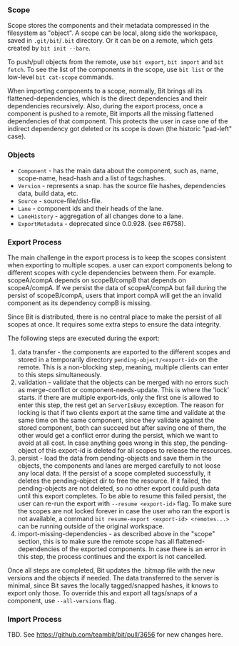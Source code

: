 ### Scope

Scope stores the components and their metadata compressed in the filesystem as "object". A scope can be local, along side the workspace, saved in `.git/bit`/`.bit` directory. Or it can be on a remote, which gets created by `bit init --bare`.

To push/pull objects from the remote, use `bit export`, `bit import` and `bit fetch`. To see the list of the components in the scope, use `bit list` or the low-level `bit cat-scope` commands.

When importing components to a scope, normally, Bit brings all its flattened-dependencies, which is the direct dependencies and their dependencies recursively. Also, during the export process, once a component is pushed to a remote, Bit imports all the missing flattened dependencies of that component. This protects the user in case one of the indirect dependency got deleted or its scope is down (the historic "pad-left" case).

### Objects

- `Component` - has the main data about the component, such as, name, scope-name, head-hash and a list of tags:hashes.
- `Version` - represents a snap. has the source file hashes, dependencies data, build data, etc.
- `Source` - source-file/dist-file.
- `Lane` - component ids and their heads of the lane.
- `LaneHistory` - aggregation of all changes done to a lane.
- `ExportMetadata` - deprecated since 0.0.928. (see #6758).

### Export Process

The main challenge in the export process is to keep the scopes consistent when exporting to multiple scopes. a user can export components belong to different scopes with cycle dependencies between them. For example. scopeA/compA depends on scopeB/compB that depends on scopeA/compA. If we persist the data of scopeA/compA but fail during the persist of scopeB/compA, users that import compA will get the an invalid component as its dependency compB is missing.

Since Bit is distributed, there is no central place to make the persist of all scopes at once. It requires some extra steps to ensure the data integrity.

The following steps are executed during the export:

1. data transfer - the components are exported to the different scopes and stored in a temporarily directory `pending-object/<export-id>` on the remote. This is a non-blocking step, meaning, multiple clients can enter to this steps simultaneously.
2. validation - validate that the objects can be merged with no errors such as merge-conflict or component-needs-update. This is where the 'lock' starts. if there are multiple export-ids, only the first one is allowed to enter this step, the rest get an `ServerIsBusy` exception. The reason for locking is that if two clients export at the same time and validate at the same time on the same component, since they validate against the stored component, both can succeed but after saving one of them, the other would get a conflict error during the persist, which we want to avoid at all cost. In case anything goes wrong in this step, the pending-object of this export-id is deleted for all scopes to release the resources.
3. persist - load the data from pending-objects and save them in the objects, the components and lanes are merged carefully to not loose any local data. If the persist of a scope completed successfully, it deletes the pending-object dir to free the resource.
   If it failed, the pending-objects are not deleted, so no other export could push data until this export completes. To be able to resume this failed persist, the user can re-run the export with `--resume <export-id>` flag. To make sure the scopes are not locked forever in case the user who ran the export is not available, a command `bit resume-export <export-id> <remotes...>` can be running outside of the original workspace.
4. import-missing-dependencies - as described above in the "scope" section, this is to make sure the remote scope has all flattened-dependencies of the exported components. In case there is an error in this step, the process continues and the export is not cancelled.

Once all steps are completed, Bit updates the .bitmap file with the new versions and the objects if needed.
The data transferred to the server is minimal, since Bit saves the locally tagged/snapped hashes, it knows to export only those. To override this and export all tags/snaps of a component, use `--all-versions` flag.

### Import Process

TBD. See https://github.com/teambit/bit/pull/3656 for new changes here.
